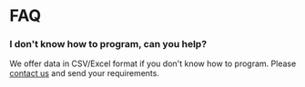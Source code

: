 # FAQ

### I don't know how to program, can you help?

We offer data in CSV/Excel format if you don't know how to program. Please [contact us](https://betsapi.com/contactus) and send your requirements.

